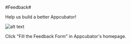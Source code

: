 #Feedback#


Help us build a better Appcubator!

![alt text](http://appcubator.com/static/img/tutorial/Feedback.png)

Click "Fill the Feedback Form" in Appcubator's homepage. 